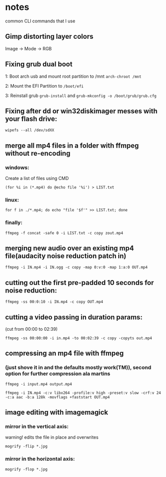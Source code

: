 # notes
common CLI commands that I use

## Gimp distorting layer colors
Image -> Mode -> RGB
  
## Fixing grub dual boot
1: Boot arch usb and mount root partition to /mnt `arch-chroot /mnt`

2: Mount the EFI Partition to `/boot/efi`

3: Reinstall grub `grub-install` and `grub-mkconfig -o /boot/grub/grub.cfg`

## Fixing after dd or win32diskimager messes with your flash drive:

```
wipefs --all /dev/sdXX
```

## merge all mp4 files in a folder with ffmpeg without re-encoding
### windows:
Create a list of files using CMD
```
(for %i in (*.mp4) do @echo file '%i') > LIST.txt
```	
### linux:
```
for f in ./*.mp4; do echo "file '$f'" >> LIST.txt; done
```
### finally:
```
ffmpeg -f concat -safe 0 -i LIST.txt -c copy zout.mp4
```

## merging new audio over an existing mp4 file(audacity noise reduction patch in)
```
ffmpeg -i IN.mp4 -i IN.ogg -c copy -map 0:v:0 -map 1:a:0 OUT.mp4
```

## cutting out the first pre-padded 10 seconds for noise reduction:
```
ffmpeg -ss 00:0:10 -i IN.mp4 -c copy OUT.mp4
```

## cutting a video passing in duration params:
(cut from 00:00 to 02:39)
```
ffmpeg -ss 00:00:00 -i in.mp4 -to 00:02:39 -c copy -copyts out.mp4
```

## compressing an mp4 file with ffmpeg
### (just shove it in and the defaults mostly work(TM)), second option for further compression ala martins
```
ffmpeg -i input.mp4 output.mp4

ffmpeg -i IN.mp4 -c:v libx264 -profile:v high -preset:v slow -crf:v 24 -c:a aac -b:a 128k -movflags +faststart OUT.mp4
```

## image editing with imagemagick

### mirror in the vertical axis:
warning! edits the file in place and overwrites
```
mogrify -flip *.jpg
```
### mirror in the horizontal axis:
```
mogrify -flop *.jpg
```
